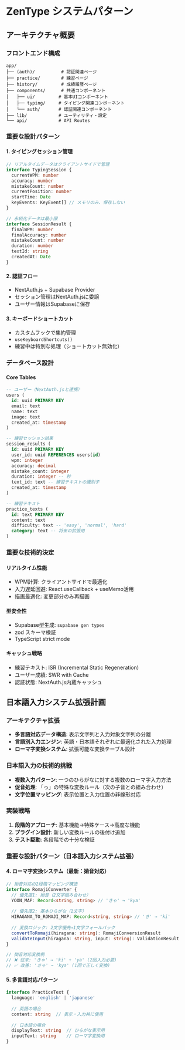 # ZenType システムパターン

## アーキテクチャ概要

### フロントエンド構成
```
app/
├── (auth)/          # 認証関連ページ
├── practice/        # 練習ページ
├── history/         # 成績履歴ページ
├── components/      # 共通コンポーネント
│   ├── ui/         # 基本UIコンポーネント
│   ├── typing/     # タイピング関連コンポーネント
│   └── auth/       # 認証関連コンポーネント
├── lib/            # ユーティリティ・設定
└── api/            # API Routes
```

### 重要な設計パターン

#### 1. タイピングセッション管理
```typescript
// リアルタイムデータはクライアントサイドで管理
interface TypingSession {
  currentWPM: number
  accuracy: number
  mistakeCount: number
  currentPosition: number
  startTime: Date
  keyEvents: KeyEvent[] // メモリのみ、保存しない
}

// 永続化データは最小限
interface SessionResult {
  finalWPM: number
  finalAccuracy: number
  mistakeCount: number
  duration: number
  textId: string
  createdAt: Date
}
```

#### 2. 認証フロー
- NextAuth.js + Supabase Provider
- セッション管理はNextAuth.jsに委譲
- ユーザー情報はSupabaseに保存

#### 3. キーボードショートカット
- カスタムフックで集約管理
- `useKeyboardShortcuts()`
- 練習中は特別な処理（ショートカット無効化）

### データベース設計

#### Core Tables
```sql
-- ユーザー（NextAuth.jsと連携）
users (
  id: uuid PRIMARY KEY
  email: text
  name: text
  image: text
  created_at: timestamp
)

-- 練習セッション結果
session_results (
  id: uuid PRIMARY KEY
  user_id: uuid REFERENCES users(id)
  wpm: integer
  accuracy: decimal
  mistake_count: integer
  duration: integer -- 秒
  text_id: text -- 練習テキストの識別子
  created_at: timestamp
)

-- 練習テキスト
practice_texts (
  id: text PRIMARY KEY
  content: text
  difficulty: text -- 'easy', 'normal', 'hard'
  category: text -- 将来の拡張用
)
```

### 重要な技術的決定

#### リアルタイム性能
- WPM計算: クライアントサイドで最適化
- 入力遅延回避: React.useCallback + useMemo活用
- 描画最適化: 変更部分のみ再描画

#### 型安全性
- Supabase型生成: `supabase gen types`
- zod スキーマ検証
- TypeScript strict mode

#### キャッシュ戦略
- 練習テキスト: ISR (Incremental Static Regeneration)
- ユーザー成績: SWR with Cache
- 認証状態: NextAuth.js内蔵キャッシュ

## 日本語入力システム拡張計画

### アーキテクチャ拡張
- **多言語対応データ構造**: 表示文字列と入力対象文字列の分離
- **言語別入力エンジン**: 英語・日本語それぞれに最適化された入力処理
- **ローマ字変換システム**: 拡張可能な変換テーブル設計

### 日本語入力の技術的挑戦
- **複数入力パターン**: 一つのひらがなに対する複数のローマ字入力方法
- **促音処理**: 「っ」の特殊な変換ルール（次の子音との組み合わせ）
- **文字位置マッピング**: 表示位置と入力位置の非線形対応

### 実装戦略
1. **段階的アプローチ**: 基本機能→特殊ケース→高度な機能
2. **プラグイン設計**: 新しい変換ルールの後付け追加
3. **テスト駆動**: 各段階での十分な検証

### 重要な設計パターン（日本語入力システム拡張）

#### 4. ローマ字変換システム（最新：拗音対応）
```typescript
// 拗音対応の2段階マッピング構造
interface RomajiConverter {
  // 優先度1: 拗音（2文字組み合わせ）
  YOON_MAP: Record<string, string> // 'きゃ' → 'kya'
  
  // 優先度2: 基本ひらがな（1文字）
  HIRAGANA_TO_ROMAJI_MAP: Record<string, string> // 'き' → 'ki'
  
  // 変換ロジック: 2文字優先→1文字フォールバック
  convertToRomaji(hiragana: string): RomajiConversionResult
  validateInput(hiragana: string, input: string): ValidationResult
}

// 拗音対応変換例
// ❌ 従来: 'きゃ' → 'ki' + 'ya' (2回入力必要)
// ✅ 改善: 'きゃ' → 'kya' (1回で正しく変換)
```

#### 5. 多言語対応パターン
```typescript
interface PracticeText {
  language: 'english' | 'japanese'
  
  // 英語の場合
  content: string  // 表示・入力共に使用
  
  // 日本語の場合  
  displayText: string  // ひらがな表示用
  inputText: string    // ローマ字変換用
}
```
